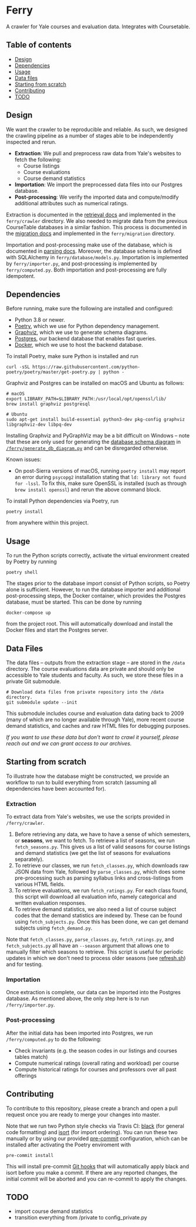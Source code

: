 # Ferry

A crawler for Yale courses and evaluation data. Integrates with Coursetable.

## Table of contents
<!--ts-->
   * [Design](#design)
   * [Dependencies](#dependencies)
   * [Usage](#usage)
   * [Data files](#data-files)
   * [Starting from scratch](#starting-from-scratch)
   * [Contributing](#contributing)
   * [TODO](#todo)
<!--te-->

## Design

We want the crawler to be reproducible and reliable. As such, we designed the crawling pipeline as a number of stages able to be independently inspected and rerun.

- **Extraction**: We pull and preprocess raw data from Yale's websites to fetch the following:
  - Course listings
  - Course evaluations
  - Course demand statistics
- **Importation**: We import the preprocessed data files into our Postgres database.
- **Post-processing**: We verify the imported data and compute/modify additional attributes such as numerical ratings.

Extraction is documented in the [retrieval docs](docs/1_retrieval.md) and implemented in the `ferry/crawler` directory. We also needed to migrate data from the previous CourseTable databases in a similar fashion. This process is documented in the [migration docs](docs/0_migration.md) and implemented in the `ferry/migration` directory.

Importation and post-processing make use of the database, which is documented in [parsing docs](docs/2_parsing.md). Moreover, the database schema is defined with SQLAlchemy in `ferry/database/models.py`. Importation is implemented by `ferry/importer.py`, and post-processing is implemented by `ferry/computed.py`. Both importation and post-processing are fully idempotent.

## Dependencies

Before running, make sure the following are installed and configured:

- Python 3.8 or newer.
- [Poetry](https://python-poetry.org/docs/), which we use for Python dependency management.
- [Graphviz](https://graphviz.org/download/), which we use to generate schema diagrams.
- [Postgres](https://www.postgresql.org/download/), our backend database that enables fast queries.
- [Docker](https://docs.docker.com/get-docker/), which we use to host the backend database.

To install Poetry, make sure Python is installed and run

```
curl -sSL https://raw.githubusercontent.com/python-poetry/poetry/master/get-poetry.py | python -
```

Graphviz and Postgres can be installed on macOS and Ubuntu as follows:

```
# macOS
export LIBRARY_PATH=$LIBRARY_PATH:/usr/local/opt/openssl/lib/
brew install graphviz postgresql

# Ubuntu
sudo apt-get install build-essential python3-dev pkg-config graphviz libgraphviz-dev libpq-dev
```

Installing Graphviz and PyGraphViz may be a bit difficult on Windows – note that these are only used for generating the [database schema diagram](docs/db_diagram.png) in [`/ferry/generate_db_diagram.py`](/ferry/generate_db_diagram.py) and can be disregarded otherwise.

Known issues:

- On post-Sierra versions of macOS, running `poetry install` may report an error during `psycopg2` installation stating that `ld: library not found for -lssl`. To fix this, make sure OpenSSL is installed (such as through `brew install openssl`) and rerun the above command block.

To install Python dependencies via Poetry, run

```
poetry install
```

from anywhere within this project.

## Usage

To run the Python scripts correctly, activate the virtual environment created by Poetry by running

```
poetry shell
```

The stages prior to the database import consist of Python scripts, so Poetry alone is sufficient. However, to run the database importer and additional post-processing steps, the Docker container, which provides the Postgres database, must be started. This can be done by running

```
docker-compose up
```

from the project root. This will automatically download and install the Docker files and start the Postgres server.

## Data Files

The data files – outputs from the extraction stage – are stored in the `/data` directory.
The course evaluations data are private and should only be accessible to Yale students and faculty. As such, we store these files in a private Git submodule.

```
# Download data files from private repository into the /data directory.
git submodule update --init
```

This submodule includes course and evaluation data dating back to 2009 (many of which are no longer available through Yale), more recent course demand statistics, and caches and raw HTML files for debugging purposes.

_If you want to use these data but don't want to crawl it yourself, please reach out and we can grant access to our archives._

## Starting from scratch

To illustrate how the database might be constructed, we provide an workflow to run to build everything from scratch (assuming all dependencies have been accounted for).

### Extraction

To extract data from Yale's websites, we use the scripts provided in `/ferry/crawler`.

1. Before retrieving any data, we have to have a sense of which semesters, or **seasons**, we want to fetch. To retrieve a list of seasons, we run `fetch_seasons.py`. This gives us a list of valid seasons for course listings and demand statistics (we get the list of seasons for evaluations separately).
2. To retrieve our classes, we run `fetch_classes.py`, which downloads raw JSON data from Yale, followed by `parse_classes.py`, which does some pre-processing such as parsing syllabus links and cross-listings from various HTML fields. 
3. To retrieve evaluations, we run `fetch_ratings.py`. For each class found, this script will download all evaluation info, namely categorical and written evaluation responses.
4. To retrieve demand statistics, we also need a list of course subject codes that the demand statistics are indexed by. These can be found using `fetch_subjects.py`. Once this has been done, we can get demand subjects using `fetch_demand.py`.

Note that `fetch_classes.py`, `parse_classes.py`, `fetch_ratings.py`, and `fetch_subjects.py` all have an `--season` argument that allows one to manually filter which seasons to retrieve. This script is useful for periodic updates in which we don't need to process older seasons (see [refresh.sh](https://github.com/coursetable/ferry/blob/master/refresh_courses.sh)) and for testing.

### Importation

Once extraction is complete, our data can be imported into the Postgres database. As mentioned above, the only step here is to run `/ferry/importer.py`.

### Post-processing

After the initial data has been imported into Postgres, we run `/ferry/computed.py` to do the following:

- Check invariants (e.g. the season codes in our listings and courses tables match)
- Compute numerical ratings (overall rating and workload) per course
- Compute historical ratings for courses and professors over all past offerings

## Contributing

To contribute to this repository, please create a branch and open a pull request once you are ready to merge your changes into master. 

Note that we run two Python style checks via Travis CI: [black](https://github.com/psf/black) (for general code formatting) and [isort](https://github.com/PyCQA/isort) (for import ordering). You can run these two manually or by using our provided [pre-commit](https://pre-commit.com/) configuration, which can be installed after activating the Poetry enviroment with

```
pre-commit install
```

This will install pre-commit [Git hooks](https://git-scm.com/book/en/v2/Customizing-Git-Git-Hooks) that will automatically apply black and isort before you make a commit. If there are any reported changes, the initial commit will be aborted and you can re-commit to apply the changes.

## TODO

- import course demand statistics
- transition everything from /private to config_private.py
